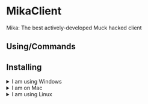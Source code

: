 # MikaClient
 Mika: The best actively-developed Muck hacked client
## Using/Commands
## Installing
<details markdown="1">
 <summary>I am using Windows</summary>
 1. Download the `MIKAssembly-CSharp.dll` file from the github.
 2. Rename the file to `Assembly-CSharp.dll`
 ![image](https://user-images.githubusercontent.com/57292172/226772490-125e7ac9-b45b-4916-a19a-105301d19b1d.png)
 3. Open up your Steam library and go to Muck.
 <details><summary>Step 3 Image</summary>![image](https://user-images.githubusercontent.com/57292172/226771622-41db3baa-f81a-43ca-a29a-1f7d3b811971.png)</details>
 4. Browse the local files of Muck
 <details><summary>Step 4 Image</summary>![image](https://user-images.githubusercontent.com/57292172/226771822-449e3554-690d-448d-89d9-52bd64e146a0.png)</details>
 5. Open the Muck_Data folder
 ![image](https://user-images.githubusercontent.com/57292172/226772262-390ae52c-955f-4d32-a331-7dddc21228d3.png)
 6. Open the Managed foler
 ![image](https://user-images.githubusercontent.com/57292172/226772320-eb2e25b6-1abb-45bf-b2df-5365e50348b7.png)
 7. Drop the file from your Downloads into the Managed folder
 ![image](https://user-images.githubusercontent.com/57292172/226772888-2bd150d6-59c6-4a26-9126-9868a699c4f9.png)
 8. Open Steam and launch Muck!
</details>
<details markdown="1">
 <summary>I am on Mac</summary>
 1. Download the `MIKAssembly-CSharp.dll` file from the github.
 2. Rename the file to `Assembly-CSharp.dll`
 ![image](https://user-images.githubusercontent.com/57292172/226772490-125e7ac9-b45b-4916-a19a-105301d19b1d.png)
 3. Open up your Steam library and go to Muck.
 <details><summary>Step 3 Image</summary>![image](https://user-images.githubusercontent.com/57292172/226771622-41db3baa-f81a-43ca-a29a-1f7d3b811971.png)</details>
 4. Browse the local files of Muck
 <details><summary>Step 4 Image</summary>![image](https://user-images.githubusercontent.com/57292172/226771822-449e3554-690d-448d-89d9-52bd64e146a0.png)</details>
 5. Right-Click on the Muck app and click "Show Package Contents"
 6. Go to MacOS folder and then find a folder with a lot of `.dll` files in it. (usually named Managed or Data)
 5. Drop the file from your Downloads into this folder.
</details>
<details markdown="1">
 <summary>I am using Linux</summary>
  Go to steam -> muck -> settings icon -> browse local files -> find the folder with assembly-csharp.dll -> paste the Mika one but replace the filename with `Assembly-CSharp.dll`.
</details>
